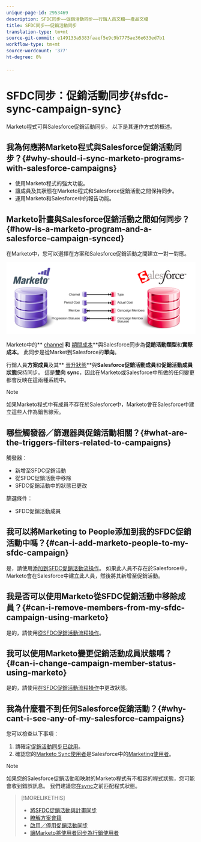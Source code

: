 ```yaml
---
unique-page-id: 2953469
description: SFDC同步——促銷活動同步——行銷人員文檔——產品文檔
title: SFDC同步——促銷活動同步
translation-type: tm+mt
source-git-commit: e149133a5383faaef5e9c9b7775ae36e633ed7b1
workflow-type: tm+mt
source-wordcount: '377'
ht-degree: 0%

---
```



# SFDC同步：促銷活動同步{#sfdc-sync-campaign-sync}

Marketo程式可與Salesforce促銷活動同步。 以下是其運作方式的概述。

## 我為何應將Marketo程式與Salesforce促銷活動同步？{#why-should-i-sync-marketo-programs-with-salesforce-campaigns}

* 使用Marketo程式的強大功能。
* 讓成員及其狀態在Marketo程式和Salesforce促銷活動之間保持同步。
* 運用Marketo和Salesforce中的報告功能。

## Marketo計畫與Salesforce促銷活動之間如何同步？{#how-is-a-marketo-program-and-a-salesforce-campaign-synced}

在Marketo中，您可以選擇在方案和Salesforce促銷活動之間建立一對一對應。

![](assets/image2015-7-8-9-3a43-3a8.png)

Marketo中的** [channel](../../../../product-docs/administration/tags/create-a-program-channel.md) **和** [期間成本](../../../../product-docs/core-marketo-concepts/programs/working-with-programs/understanding-period-costs.md)**&#x200B;與Salesforce同步為&#x200B;**促銷活動類型**&#x200B;和&#x200B;**實際成本**。 此同步是從Market到Salesforce的&#x200B;**單向**。

行銷人員&#x200B;**方案成員**&#x200B;及其** [晉升狀態](../../../../product-docs/core-marketo-concepts/programs/creating-programs/understanding-program-membership.md)**與&#x200B;**Salesforce促銷活動成員**&#x200B;和&#x200B;**促銷活動成員狀態**&#x200B;保持同步。 這是&#x200B;**雙向** **sync**，因此在Marketo或Salesforce中所做的任何變更都會反映在這兩種系統中。

>[!NOTE]
>
>如果Marketo程式中有成員不存在於Salesforce中，Marketo會在Salesforce中建立這些人作為銷售線索。

## 哪些觸發器／篩選器與促銷活動相關？{#what-are-the-triggers-filters-related-to-campaigns}

觸發器：

* 新增至SFDC促銷活動
* 從SFDC促銷活動中移除
* SFDC促銷活動中的狀態已更改

篩選條件：

* SFDC促銷活動成員

## 我可以將Marketing to People添加到我的SFDC促銷活動中嗎？{#can-i-add-marketo-people-to-my-sfdc-campaign}

是，請使用[添加到SFDC促銷活動流操作](../../../../product-docs/core-marketo-concepts/smart-campaigns/salesforce-flow-actions/add-to-sfdc-campaign.md)。 如果此人員不存在於Salesforce中，Marketo會在Salesforce中建立此人員，然後將其新增至促銷活動。

## 我是否可以使用Marketo從SFDC促銷活動中移除成員？{#can-i-remove-members-from-my-sfdc-campaign-using-marketo}

是的，請使用[從SFDC促銷活動流程操作](../../../../product-docs/core-marketo-concepts/smart-campaigns/salesforce-flow-actions/remove-from-sfdc-campaign.md)。

## 我可以使用Marketo變更促銷活動成員狀態嗎？{#can-i-change-campaign-member-status-using-marketo}

是的，請使用[在SFDC促銷活動流程操作](../../../../product-docs/core-marketo-concepts/smart-campaigns/salesforce-flow-actions/change-status-in-sfdc-campaign.md)中更改狀態。

## 我為什麼看不到任何Salesforce促銷活動？{#why-cant-i-see-any-of-my-salesforce-campaigns}

您可以檢查以下事項：

1. 請確定[促銷活動同步已啟用](../../../../product-docs/crm-sync/salesforce-sync/setup/optional-steps/enable-disable-campaign-sync.md)。
1. 確認您的[Marketo Sync使用者](../../../../product-docs/crm-sync/salesforce-sync/setup/enterprise-unlimited-edition/step-2-of-3-create-a-salesforce-user-for-marketo-enterprise-unlimited.md)是Salesforce中的[Marketing使用者](../../../../product-docs/crm-sync/salesforce-sync/setup/optional-steps/enable-disable-campaign-sync/make-marketo-sync-user-a-marketing-user.md)。

>[!NOTE]
>
>如果您的Salesforce促銷活動和映射的Marketo程式有不相容的程式狀態，您可能會收到錯誤訊息。 我們建議您[在sync](sfdc-errors/how-to-match-program-statuses-and-salesforce-campaign-statuses-prior-to-sync.md)之前匹配程式狀態。

>[!MORELIKETHIS]
>
>* [將SFDC促銷活動與計畫同步](../../../../product-docs/core-marketo-concepts/programs/working-with-programs/sync-an-sfdc-campaign-with-a-program.md)
>* [瞭解方案會籍](../../../../product-docs/core-marketo-concepts/programs/creating-programs/understanding-program-membership.md)
>* [啟用／停用促銷活動同步](../../../../product-docs/crm-sync/salesforce-sync/setup/optional-steps/enable-disable-campaign-sync.md)
>* [讓Marketo將使用者同步為行銷使用者](../../../../product-docs/crm-sync/salesforce-sync/setup/optional-steps/enable-disable-campaign-sync/make-marketo-sync-user-a-marketing-user.md)

>



